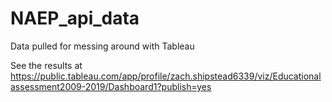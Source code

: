 # NAEP_api_data
Data pulled for messing around with Tableau

See the results at https://public.tableau.com/app/profile/zach.shipstead6339/viz/Educationalassessment2009-2019/Dashboard1?publish=yes
